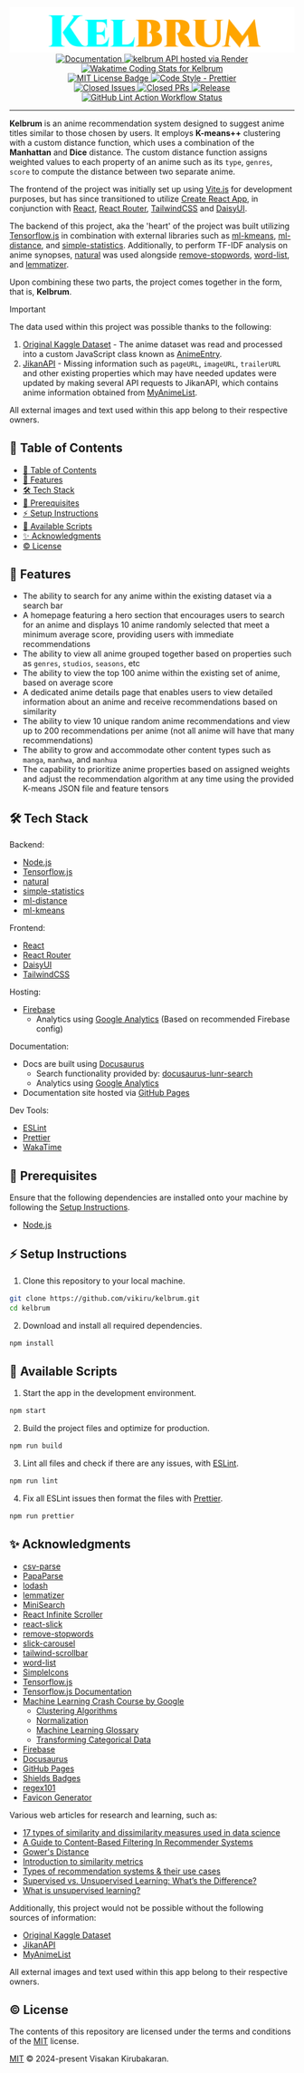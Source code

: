 <div align="center" id="logo">
    <img src="logo.png"/>
</div>

<div align='center' id="badges">

<a href="https://vikiru.github.io/kelbrum/">
	<img src="https://img.shields.io/badge/documentation-docs-orange" alt="Documentation"/>
</a>
<a href="">
    <img src="https://img.shields.io/badge/Web-live%20site-blue" alt="kelbrum API hosted via Render"/>
</a>
<br/>
 <a href="https://wakatime.com/@vikiru/projects/ioitawlsqa">
  <img src="https://wakatime.com/badge/user/5e62f99d-3a1e-4fd2-8f37-77919d626a67/project/018d6816-57f1-4009-a823-d00889610f66.svg"
  alt="Wakatime Coding Stats for Kelbrum"/>
 </a>
 <br/>
 <a href="https://github.com/vikiru/kelbrum/blob/main/LICENSE">
  <img src="https://img.shields.io/badge/license-MIT-aqua" alt="MIT License Badge"/>
 </a>
 <a href="https://github.com/prettier/prettier">
  <img src="https://img.shields.io/badge/code_style-prettier-ff69b4.svg?style=flat-square" alt="Code Style - Prettier"/>
 </a>
<br/>
 <a href="https://github.com/vikiru/kelbrum/issues?q=is%3Aissue+is%3Aclosed">
  <img src="https://img.shields.io/github/issues-closed/vikiru/kelbrum" alt="Closed Issues"/>
 </a>
 <a href="https://github.com/vikiru/kelbrum/pulls?q=is%3Apr+is%3Aclosed">
  <img src="https://img.shields.io/github/issues-pr-closed/vikiru/kelbrum?label=closed%20prs" alt="Closed PRs"/>
 </a>
  <a href="https://github.com/vikiru/kelbrum/releases">
  <img src="https://img.shields.io/github/v/release/vikiru/kelbrum" alt="Release"/>
 </a>
<br/>
 <a href="https://github.com/vikiru/kelbrum/actions/workflows/lint.yml">
  <img src="https://github.com/vikiru/kelbrum/actions/workflows/lint.yml/badge.svg" alt="GitHub Lint Action Workflow Status"/>
 </a>
</div>

---

**Kelbrum** is an anime recommendation system designed to suggest anime titles similar to those chosen by users. It employs **K-means++** clustering with a custom distance function, which uses a combination of the **Manhattan** and **Dice** distance. The custom distance function assigns weighted values to each property of an anime such as its `type`, `genres`, `score` to compute the distance between two separate anime.

The frontend of the project was initially set up using [Vite.js](https://vitejs.dev/) for development purposes, but has since transitioned to utilize [Create React App](https://create-react-app.dev/), in conjunction with [React](https://react.dev/), [React Router](https://reactrouter.com/), [TailwindCSS](https://tailwindcss.com/) and [DaisyUI](https://daisyui.com/).

The backend of this project, aka the 'heart' of the project was built utilizing [Tensorflow.js](https://www.tensorflow.org/js/) in combination with external libraries such as [ml-kmeans](https://github.com/mljs/kmeans), [ml-distance](https://github.com/mljs/distance), and [simple-statistics](https://github.com/simple-statistics/simple-statistics). Additionally, to perform TF-IDF analysis on anime synopses, [natural](https://github.com/NaturalNode/natural) was used alongside [remove-stopwords](https://github.com/WorldBrain/remove-stopwords), [word-list](https://github.com/sindresorhus/word-list), and [lemmatizer](https://github.com/FinNLP/lemmatizer).

Upon combining these two parts, the project comes together in the form, that is, **Kelbrum**.

> [!IMPORTANT]
> The data used within this project was possible thanks to the following:
>
> 1. [Original Kaggle Dataset](https://www.kaggle.com/datasets/dbdmobile/myanimelist-dataset) - The anime dataset was read and processed into a custom JavaScript class known as [AnimeEntry](./recommender/models/AnimeEntry.js).
> 2. [JikanAPI](https://github.com/jikan-me/jikan-rest) - Missing information such as `pageURL`, `imageURL`, `trailerURL` and other existing properties which may have needed updates were updated by making several API requests to JikanAPI, which contains anime information obtained from [MyAnimeList](https://myanimelist.net/).
>
> All external images and text used within this app belong to their respective owners.

## 📖 Table of Contents

- [📖 Table of Contents](#-table-of-contents)
- [🌟 Features](#-features)
- [🛠️ Tech Stack](#️-tech-stack)
- [📝 Prerequisites](#-prerequisites)
- [⚡ Setup Instructions](#-setup-instructions)
- [📜 Available Scripts](#-available-scripts)
- [✨ Acknowledgments](#-acknowledgments)
- [©️ License](#️-license)

## 🌟 Features

-   The ability to search for any anime within the existing dataset via a search bar
-   A homepage featuring a hero section that encourages users to search for an anime and displays 10 anime randomly selected that meet a minimum average score, providing users with immediate recommendations
-   The ability to view all anime grouped together based on properties such as `genres`, `studios`, `seasons`, etc
-   The ability to view the top 100 anime within the existing set of anime, based on average score
-   A dedicated anime details page that enables users to view detailed information about an anime and receive recommendations based on similarity
-   The ability to view 10 unique random anime recommendations and view up to 200 recommendations per anime (not all anime will have that many recommendations)
-   The ability to grow and accommodate other content types such as `manga`, `manhwa`, and `manhua`
-   The capability to prioritize anime properties based on assigned weights and adjust the recommendation algorithm at any time using the provided K-means JSON file and feature tensors

## 🛠️ Tech Stack

Backend:

-   [Node.js](https://nodejs.org/en)
-   [Tensorflow.js](https://github.com/tensorflow/tfjs)
-   [natural](https://github.com/NaturalNode/natural)
-   [simple-statistics](https://github.com/simple-statistics/simple-statistics)
-   [ml-distance](https://github.com/mljs/distance)
-   [ml-kmeans](https://github.com/mljs/kmeans)

Frontend:

-   [React](https://react.dev/)
-   [React Router](https://reactrouter.com/)
-   [DaisyUI](https://daisyui.com/)
-   [TailwindCSS](https://tailwindcss.com/)

Hosting:

-   [Firebase](https://firebase.google.com/)
    -   Analytics using [Google Analytics](https://marketingplatform.google.com/about/analytics/) (Based on recommended Firebase config)

Documentation:

-   Docs are built using [Docusaurus](https://docusaurus.io/)
    -   Search functionality provided by: [docusaurus-lunr-search](https://github.com/praveenn77/docusaurus-lunr-search)
    -   Analytics using [Google Analytics](https://marketingplatform.google.com/about/analytics/)
-   Documentation site hosted via [GitHub Pages](https://pages.github.com/)

Dev Tools:

-   [ESLint](https://eslint.org/)
-   [Prettier](https://prettier.io/)
-   [WakaTime](https://wakatime.com/)

## 📝 Prerequisites

Ensure that the following dependencies are installed onto your machine by following the [Setup Instructions](#-setup-instructions).

-   [Node.js](https://nodejs.org/en/download)

## ⚡ Setup Instructions

1. Clone this repository to your local machine.

```bash
git clone https://github.com/vikiru/kelbrum.git
cd kelbrum
```

2. Download and install all required dependencies.

```bash
npm install
```

## 📜 Available Scripts

1. Start the app in the development environment.

```bash
npm start
```

2. Build the project files and optimize for production.

```bash
npm run build
```

3. Lint all files and check if there are any issues, with [ESLint](https://eslint.org/).

```bash
npm run lint
```

4. Fix all ESLint issues then format the files with [Prettier](https://prettier.io/).

```bash
npm run prettier
```

## ✨ Acknowledgments

-   [csv-parse](https://github.com/adaltas/node-csv)
-   [PapaParse](https://www.papaparse.com/)
-   [lodash](https://github.com/lodash/lodash)
-   [lemmatizer](https://github.com/FinNLP/lemmatizer)
-   [MiniSearch](https://github.com/lucaong/minisearch)
-   [React Infinite Scroller](https://github.com/danbovey/react-infinite-scroller)
-   [react-slick](https://github.com/akiran/react-slick)
-   [remove-stopwords](https://github.com/WorldBrain/remove-stopwords)
-   [slick-carousel](https://github.com/kenwheeler/slick/)
-   [tailwind-scrollbar](https://github.com/adoxography/tailwind-scrollbar)
-   [word-list](https://github.com/sindresorhus/word-list)
-   [SimpleIcons](https://simpleicons.org/)
-   [Tensorflow.js](https://www.tensorflow.org/js)
-   [Tensorflow.js Documentation](https://js.tensorflow.org/api/latest/)
-   [Machine Learning Crash Course by Google](https://developers.google.com/machine-learning/crash-course/)
    -   [Clustering Algorithms](https://developers.google.com/machine-learning/clustering/clustering-algorithms)
    -   [Normalization](https://developers.google.com/machine-learning/data-prep/transform/normalization)
    -   [Machine Learning Glossary](https://developers.google.com/machine-learning/glossary)
    -   [Transforming Categorical Data](https://developers.google.com/machine-learning/data-prep/transform/transform-categorical)
-   [Firebase](https://firebase.google.com/)
-   [Docusaurus](https://docusaurus.io/)
-   [GitHub Pages](https://pages.github.com/)
-   [Shields Badges](https://github.com/badges/shields)
-   [regex101](https://regex101.com/)
-   [Favicon Generator](https://favicon.io/favicon-generator/)

Various web articles for research and learning, such as:

-   [17 types of similarity and dissimilarity measures used in data science](https://towardsdatascience.com/17-types-of-similarity-and-dissimilarity-measures-used-in-data-science-3eb914d2681)
-   [A Guide to Content-Based Filtering In Recommender Systems](https://www.turing.com/kb/content-based-filtering-in-recommender-systems)
-   [Gower's Distance](https://medium.com/analytics-vidhya/gowers-distance-899f9c4bd553)
-   [Introduction to similarity metrics](https://medium.com/analytics-vidhya/introduction-to-similarity-metrics-a882361c9be4)
-   [Types of recommendation systems & their use cases](https://medium.com/mlearning-ai/what-are-the-types-of-recommendation-systems-3487cbafa7c9)
-   [Supervised vs. Unsupervised Learning: What’s the Difference?](https://www.ibm.com/blog/supervised-vs-unsupervised-learning/)
-   [What is unsupervised learning?](https://www.ibm.com/topics/unsupervised-learning)

Additionally, this project would not be possible without the following sources of information:

-   [Original Kaggle Dataset](https://www.kaggle.com/datasets/dbdmobile/myanimelist-dataset)
-   [JikanAPI](https://github.com/jikan-me/jikan-rest)
-   [MyAnimeList](https://myanimelist.net/)

All external images and text used within this app belong to their respective owners.

## ©️ License

The contents of this repository are licensed under the terms and conditions of the [MIT](https://choosealicense.com/licenses/mit/) license.

[MIT](./LICENSE) © 2024-present Visakan Kirubakaran.
